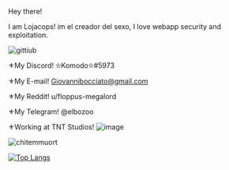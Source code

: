 Hey there! 

I am Lojacops! im el creador del sexo, I love webapp security and exploitation.

![gittiub](https://user-images.githubusercontent.com/68278515/146410940-1ea17721-040d-44a8-9bd0-55bd4062a20b.png)

⚜My Discord! ⛥Komodo⛥#5973

⚜My E-mail! Giovannibocciato@gmail.com

⚜My Reddit! u/floppus-megalord

⚜My Telegram! @elbozoo

⚜Working at TNT Studios! ![image](https://user-images.githubusercontent.com/68278515/114585830-56c06e80-9c84-11eb-8603-83012fbfe189.png)

![chitemmuort](https://github-readme-stats.vercel.app/api?username=Lojacops&show_icons=true&theme=highcontrast)

[![Top Langs](https://github-readme-stats.vercel.app/api/top-langs/?username=lojacops&layout=compact&theme=highcontrast)](https://github.com/anuraghazra/github-readme-stats)


